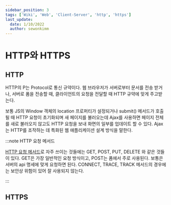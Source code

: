 ```yaml
---
sidebar_position: 3
tags: ['Wiki', 'Web', 'Client-Server', 'http', 'https']
last_update:
  date: 1/10/2022
  author: sewonkimm
---
```


# HTTP와 HTTPS

## HTTP

HTTP의 P는 Protocol로 통신 규약이다. 웹 브라우저가 서버로부터 문서를 전송 받거나, 서버로 폼을 전송할 때, 클라이언트의 요청을 전달할 때 HTTP 규약에 맞게 주고받는다. 

보통 JS의 Window 객체의 location 프로퍼티가 설정되거나 submit() 메서드가 호출 될 때 HTTP 요청이 초기화되며 새 페이지를 불러오는데 Ajax를 사용하면 페이지 전체를 새로 불러오지 않고도 HTTP 요청을 보내 화면의 일부를 업데이트 할 수 있다. Ajax는 HTTP를 조작하는 데 특화된 웹 애플리케이션 설계 방식을 말한다.

:::note HTTP 요청 메서드

[HTTP 요청 메서드](https://developer.mozilla.org/ko/docs/Web/HTTP/Methods)로 자주 쓰이는 것들에는 GET, POST, PUT, DELETE 와 같은 것들이 있다. GET은 가장 일반적인 요청 방식이고, POST는 폼에서 주로 사용된다. 보통은 서버의 api 명세에 맞게 요청하면 된다. CONNECT, TRACE, TRACK 메서드의 경우에는 보안상 위험이 있어 잘 사용되지 않는다.

:::

## HTTPS
